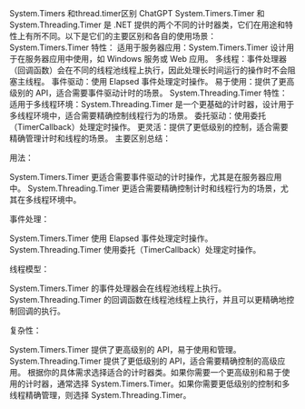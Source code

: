 System.Timers 和thread.timer区别
ChatGPT
System.Timers.Timer 和 System.Threading.Timer 是 .NET 提供的两个不同的计时器类，它们在用途和特性上有所不同。以下是它们的主要区别和各自的使用场景：
System.Timers.Timer
特性：
适用于服务器应用：System.Timers.Timer 设计用于在服务器应用中使用，如 Windows 服务或 Web 应用。
多线程：事件处理器（回调函数）会在不同的线程池线程上执行，因此处理长时间运行的操作时不会阻塞主线程。
事件驱动：使用 Elapsed 事件处理定时操作。
易于使用：提供了更高级别的 API，适合需要事件驱动计时的场景。
System.Threading.Timer
特性：
适用于多线程环境：System.Threading.Timer 是一个更基础的计时器，设计用于多线程环境中，适合需要精确控制线程行为的场景。
委托驱动：使用委托（TimerCallback）处理定时操作。
更灵活：提供了更低级别的控制，适合需要精确管理计时和线程的场景。
主要区别总结：

用法：

System.Timers.Timer 更适合需要事件驱动的计时操作，尤其是在服务器应用中。
System.Threading.Timer 更适合需要精确控制计时和线程行为的场景，尤其在多线程环境中。

事件处理：

System.Timers.Timer 使用 Elapsed 事件处理定时操作。
System.Threading.Timer 使用委托（TimerCallback）处理定时操作。

线程模型：

System.Timers.Timer 的事件处理器会在线程池线程上执行。
System.Threading.Timer 的回调函数在线程池线程上执行，并且可以更精确地控制回调的执行。

复杂性：

System.Timers.Timer 提供了更高级别的 API，易于使用和管理。
System.Threading.Timer 提供了更低级别的 API，适合需要精确控制的高级应用。
根据你的具体需求选择适合的计时器类。如果你需要一个更高级别和易于使用的计时器，通常选择 System.Timers.Timer。如果你需要更低级别的控制和多线程精确管理，则选择 System.Threading.Timer。


